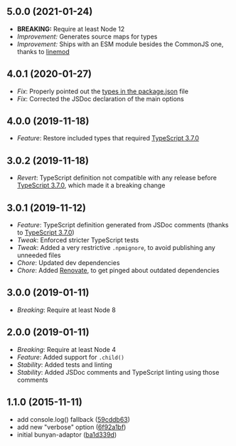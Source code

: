 ## 5.0.0 (2021-01-24)

* **BREAKING:** Require at least Node 12
* *Improvement:* Generates source maps for types
* *Improvement:* Ships with an ESM module besides the CommonJS one, thanks to [linemod](https://github.com/voxpelli/linemod/)

## 4.0.1 (2020-01-27)

* *Fix*: Properly pointed out the [types in the package.json](https://www.typescriptlang.org/docs/handbook/declaration-files/publishing.html#including-declarations-in-your-npm-package) file
* *Fix*: Corrected the JSDoc declaration of the main options

## 4.0.0 (2019-11-18)

* *Feature*: Restore included types that required [TypeScript 3.7.0](https://github.com/microsoft/TypeScript/pull/32372)

## 3.0.2 (2019-11-18)

* *Revert*: TypeScript definition not compatible with any release before [TypeScript 3.7.0](https://github.com/microsoft/TypeScript/pull/32372), which made it a breaking change

## 3.0.1 (2019-11-12)

* *Feature*: TypeScript definition generated from JSDoc comments (thanks to [TypeScript 3.7.0](https://github.com/microsoft/TypeScript/pull/32372))
* *Tweak*: Enforced stricter TypeScript tests
* *Tweak*: Added a very restrictive `.npmignore`, to avoid publishing any unneeded files
* *Chore*: Updated dev dependencies
* *Chore*: Added [Renovate](https://renovatebot.com/), to get pinged about outdated dependencies

## 3.0.0 (2019-01-11)

* *Breaking*: Require at least Node 8

## 2.0.0 (2019-01-11)

* *Breaking*: Require at least Node 4
* *Feature*: Added support for `.child()`
* *Stability*: Added tests and linting
* *Stability*: Added JSDoc comments and TypeScript linting using those comments

## 1.1.0 (2015-11-11)

* add console.log() fallback ([59cddb63](http://github.com/voxpelli/node-bunyan-adaptor/commit/59cddb63a4a6c6ef885e523e9fa4e62eb58a2905))
* add new "verbose" option ([6f92a1bf](http://github.com/voxpelli/node-bunyan-adaptor/commit/6f92a1bf6984b2376bca0b810f6a98616b55b560))
* initial bunyan-adaptor ([ba1d339d](http://github.com/voxpelli/node-bunyan-adaptor/commit/ba1d339d4bb54b19671072d0bd5165000b087e43))

